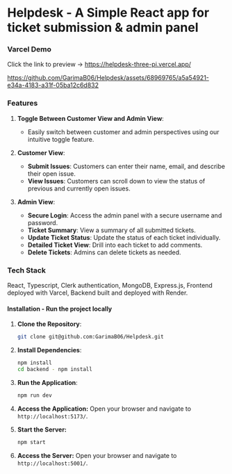# Helpdesk - A Simple React app for ticket submission &amp; admin panel

### Varcel Demo

Click the link to preview -> https://helpdesk-three-pi.vercel.app/



https://github.com/GarimaB06/Helpdesk/assets/68969765/a5a54921-e34a-4183-a31f-05ba12c6d832





### Features

1. **Toggle Between Customer View and Admin View**:

   - Easily switch between customer and admin perspectives using our intuitive toggle feature.

2. **Customer View**:

   - **Submit Issues**: Customers can enter their name, email, and describe their open issue.
   - **View Issues**: Customers can scroll down to view the status of previous and currently open issues.

3. **Admin View**:
   - **Secure Login**: Access the admin panel with a secure username and password.
   - **Ticket Summary**: View a summary of all submitted tickets.
   - **Update Ticket Status**: Update the status of each ticket individually.
   - **Detailed Ticket View**: Drill into each ticket to add comments.
   - **Delete Tickets**: Admins can delete tickets as needed.

### Tech Stack

React, Typescript, Clerk authentication, MongoDB, Express.js, Frontend deployed with Varcel, Backend built and deployed with Render. 

#### Installation - Run the project locally

1. **Clone the Repository**:
   ```sh
   git clone git@github.com:GarimaB06/Helpdesk.git
   ```
2. **Install Dependencies**:
   ```sh
   npm install
   cd backend - npm install
   ```
3. **Run the Application**:
   ```sh
   npm run dev
   ```
4. **Access the Application:**
   Open your browser and navigate to `http://localhost:5173/`.

5. **Start the Server:**
   ```sh
   npm start
   ```
6. **Access the Server:**
   Open your browser and navigate to `http://localhost:5001/`.
